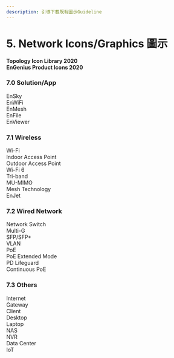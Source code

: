 ```yaml
---
description: 引導下載既有圖示Guideline
---
```


# 5. Network Icons/Graphics 圖示

**Topology Icon Library 2020  
EnGenius Product Icons 2020**

### 7.0 Solution/App

EnSky  
EnWiFi  
EnMesh  
EnFile  
EnViewer

### 7.1 Wireless

Wi-Fi  
Indoor Access Point  
Outdoor Access Point  
Wi-Fi 6  
Tri-band  
MU-MIMO  
Mesh Technology  
EnJet  


### 7.2 Wired Network

Network Switch  
Multi-G  
SFP/SFP+  
VLAN  
PoE  
PoE Extended Mode  
PD Lifeguard  
Continuous PoE  
  


### 7.3 Others

Internet  
Gateway  
Client  
Desktop  
Laptop  
NAS  
NVR  
Data Center  
IoT  
  
  
  







